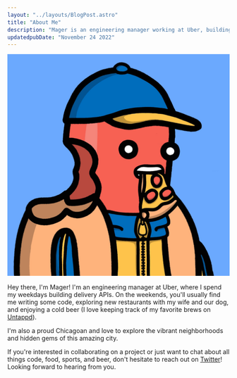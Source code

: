```yaml
---
layout: "../layouts/BlogPost.astro"
title: "About Me"
description: "Mager is an engineering manager working at Uber, building delivery APIs."
updatedpubDate: "November 24 2022"
---
```


![](/public/images/mager-hot-doug.jpg)

Hey there, I'm Mager! I'm an engineering manager at Uber, where I spend my weekdays building delivery APIs. On the weekends, you'll usually find me writing some code, exploring new restaurants with my wife and our dog, and enjoying a cold beer (I love keeping track of my favorite brews on [Untappd](https://untappd.com/user/mager)).

I'm also a proud Chicagoan and love to explore the vibrant neighborhoods and hidden gems of this amazing city.

If you're interested in collaborating on a project or just want to chat about all things code, food, sports, and beer, don't hesitate to reach out on [Twitter](https://twitter.com/mager)! Looking forward to hearing from you.
